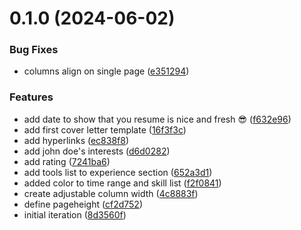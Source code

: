 # 0.1.0 (2024-06-02)


### Bug Fixes

* columns align on single page ([e351294](https://github.com/klepp0/resume/commit/e351294eb6a85578e5570e9ca0c77042fce9426d))


### Features

* add date to show that you resume is nice and fresh 😎 ([f632e96](https://github.com/klepp0/resume/commit/f632e966c795ed1fa30b79c1039cec0d1d1db628))
* add first cover letter template ([16f3f3c](https://github.com/klepp0/resume/commit/16f3f3cc26c3552c2a8ec0d6c3c37fb858d3042a))
* add hyperlinks ([ec838f8](https://github.com/klepp0/resume/commit/ec838f88a21f27e0ff6870dfcb040459ba1f5108))
* add john doe's interests ([d6d0282](https://github.com/klepp0/resume/commit/d6d028219df90436c9fd9d06891ea842db1b30e9))
* add rating ([7241ba6](https://github.com/klepp0/resume/commit/7241ba6cc0eb3476c3d41af3b17a1539dd3b086a))
* add tools list to experience section ([652a3d1](https://github.com/klepp0/resume/commit/652a3d14ab37eec07f2c8661f0392aea74249a3b))
* added color to time range and skill list ([f2f0841](https://github.com/klepp0/resume/commit/f2f08418dbf34ba555f9f54a85ffcb9b714948d5))
* create adjustable column width ([4c8883f](https://github.com/klepp0/resume/commit/4c8883fcdbcc0f8147bfa11dbd5888af45987692))
* define pageheight ([cf2d752](https://github.com/klepp0/resume/commit/cf2d7524001f02634747b6a80b0a99c44d1a81b3))
* initial iteration ([8d3560f](https://github.com/klepp0/resume/commit/8d3560fae848d82e97fbbb9b43af4243b2ebe658))



